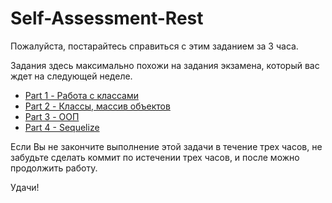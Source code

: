 # Self-Assessment-Rest

Пожалуйста, постарайтесь справиться с этим заданием за 3 часа.

Задания здесь максимально похожи на задания экзамена, который вас ждет на следующей неделе. 

- [Part 1 - Работа с классами](part-1/)
- [Part 2 - Классы, массив объектов](part-2/)
- [Part 3 - ООП](part-3/)
- [Part 4 - Sequelize](part-4/)

Если Вы не закончите выполнение этой задачи в течение трех часов, не забудьте сделать коммит по истечении трех часов, и после можно продолжить работу.

Удачи!
